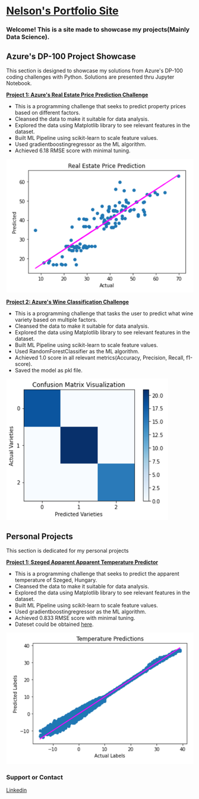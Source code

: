# [Nelson's Portfolio Site](https://github.com/NJLDVera/Portfolio_Site)

### Welcome! This is a site made to showcase my projects(Mainly Data Science).

## Azure's DP-100 Project Showcase

This section is designed to showcase my solutions from Azure's DP-100 coding challenges with Python. Solutions are presented thru Jupyter Notebook.

**[Project 1: Azure's Real Estate Price Prediction Challenge](https://github.com/NJLDVera/DP100RealEstateChallenge)**

* This is a programming challenge that seeks to predict property prices based on different factors.
* Cleansed the data to make it suitable for data analysis.
* Explored the data using Matplotlib library to see relevant features in the dataset.
* Built ML Pipeline using scikit-learn to scale feature values. 
* Used gradientboostingregressor as the ML algorithm.
* Achieved 6.18 RMSE score with minimal tuning.

![](images/Real_estate.PNG)

**[Project 2: Azure's Wine Classification Challenge](https://github.com/NJLDVera/DP100WineClassificationChallenge)**

* This is a programming challenge that tasks the user to predict what wine variety based on multiple factors.
* Cleansed the data to make it suitable for data analysis.
* Explored the data using Matplotlib library to see relevant features in the dataset.
* Built ML Pipeline using scikit-learn to scale feature values. 
* Used RandomForestClassifier as the ML algorithm.
* Achieved 1.0 score in all relevant metrics(Accuracy, Precision, Recall, f1-score).
* Saved the model as pkl file.

![](images/WineC.PNG)

## Personal Projects

This section is dedicated for my personal projects

**[Project 1: Szeged Apparent Apparent Temperature Predictor](https://github.com/NJLDVera/Szeged_Weather)**

* This is a programming challenge that seeks to predict the apparent temperature of Szeged, Hungary.
* Cleansed the data to make it suitable for data analysis.
* Explored the data using Matplotlib library to see relevant features in the dataset.
* Built ML Pipeline using scikit-learn to scale feature values. 
* Used gradientboostingregressor as the ML algorithm.
* Achieved 0.833 RMSE score with minimal tuning.
* Dateset could be obtained [here](https://www.kaggle.com/budincsevity/szeged-weather).

![](images/Szeged_Weather.PNG)

### Support or Contact

[Linkedin](www.linkedin.com/in/njldevera/)


